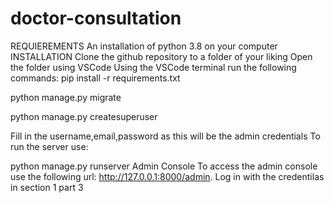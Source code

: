 # doctor-consultation
REQUIEREMENTS
An installation of python 3.8 on your computer
INSTALLATION
Clone the github repository to a folder of your liking
Open the folder using VSCode
Using the VSCode terminal run the following commands:
pip install -r requirements.txt

python manage.py migrate

python manage.py createsuperuser

Fill in the username,email,password as this will be the admin credentials
To run the server use:

python manage.py runserver
Admin Console
To access the admin console use the following url: http://127.0.0.1:8000/admin. Log in with the credentilas in section 1 part 3
